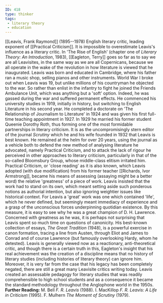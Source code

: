 ```yaml
---
ID: 418
type: thinker
tags: 
 - literary theory
 - education
---
```


[[Leavis, Frank Raymond]]
(1895--1978) English literary critic, leading exponent of [[Practical Criticism]]. It is impossible
to overestimate Leavis's influence as a literary critic. In 'The Rise of
English' (chapter one of *Literary Theory: An Introduction*, 1983),
[[Eagleton, Terry]] goes so
far as to say we are all Leavisites, in the same way as we are all
Copernicans, because we all operate in the wake of the revolution in how
literature is viewed that he inaugurated.
Leavis was born and educated in Cambridge, where his father ran a music
shop, selling pianos and other instruments. World War I broke out when
Leavis was 19, but unlike millions of his countryman he objected to the
war. So rather than enlist in the infantry to fight he joined the
Friends Ambulance Unit, which was anything but a 'soft' option. Indeed,
he was gassed during the war and suffered permanent effects. He
commenced his university studies in 1919, initially in history, but
switching to English Literature in his second year. He completed a
doctorate on 'The Relationship of Journalism to Literature' in 1924 and
was given his first full-time teaching appointment in 1927. In 1929 he
married his former student Queenie Dorothy Roth, thus forming one of the
most formidable partnerships in literary criticism.
It is as the uncompromisingly stern editor of the journal *Scrutiny*
which he and his wife founded in 1932 that Leavis is best known. He
remained at the helm for over 20 years, using the journal as a vehicle
both to defend the new method of analysing literature he advocated,
namely Practical Criticism, and to attack the lack of rigour he
perceived in other approaches to literary criticism, particularly in
that of the so-called Bloomsbury Group, whose middle-class elitism
irritated him. Practical Criticism, or 'close reading' as it is also
known, which Leavis adopted (with due modification) from his former
teacher [[Richards, Ivor Armstrong]],
became his means of assessing (assaying might be a better word) the
relative 'greatness' of a piece of work. Leavis insisted that the work
had to stand on its own, which meant setting aside such ponderous
notions as authorial intention, but also ignoring weightier issues like
historical context. For Leavis a 'great' work was one which contained
'life', which he never defined, but seemingly meant immediacy of
experience and a grasp of the unconscious forces underpinning quotidian
existence. By this measure, it is easy to see why he was a great
champion of D. H. Lawrence.
Concerned with greatness as he was, it is perhaps not surprising that
Leavis spent so much time on questions of canonicity. His best-known
collection of essays, *The Great Tradition* (1948), is a powerful
exercise in canon formation, tracing a line from Austen, through Eliot
and James to Conrad and of course Lawrence (but famously overlooking
Hardy, whom he detested). Leavis is generally viewed now as a
reactionary, anti-theoretical critic, and though there is a certain
truth in this, Eagleton's insight that his real achievement was the
creation of a discipline means that no history of literary studies
(including histories of literary theory) can ignore him. Moreover, it is
very far from the case that his legacy has been completely negated,
there are still a great many Leavisite critics writing today. Leavis
created an assessable pedagogy for literary studies that was readily
comprehensible to high school students and as a consequence it became
the standard methodology throughout the Anglophone world in the 1950s.
**Further Reading:** M. Bell *F. R. Leavis* (1988).
I. MacKillop *F. R. Leavis: A Life in Criticism* (1995).
F. Mulhern *The Moment of Scrutiny* (1979).

